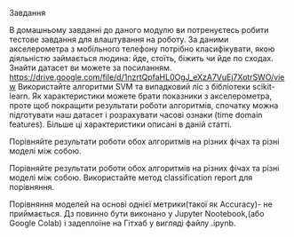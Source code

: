Завдання

В домашньому завданні до даного модулю ви потренуєтесь робити тестове завдання для влаштування на роботу. За даними акселерометра з мобільного телефону потрібно класифікувати, якою діяльністю займається людина: йде, стоїть, біжить чи йде по сходах. Знайти датасет ви можете за посиланням.
https://drive.google.com/file/d/1nzrtQpfaHL0OgJ_eXzA7VuEj7XotrSWO/view
Використайте алгоритми SVM та випадковий ліс з бібліотеки scikit-learn. Як характеристики можете брати показники з акселерометра, проте щоб покращити результати роботи алгоритмів, спочатку можна підготувати наш датасет і розрахувати часові ознаки (time domain features). Більше ці характеристики описані в даній статті.

Порівняйте результати роботи обох алгоритмів на різних фічах та різні моделі між собою.

Порівняйте результати роботи обох алгоритмів на різних фічах та різні моделі між собою. Використайте метод classification report для порівняння.

Порівняння моделей на основі однієї метрики(такої як Accuracy)- не приймається. Дз повинно бути виконано у Jupyter Nootebook,(або Google Colab) і задеплоїне на Гітхаб у вигляді файлу .ipynb.
